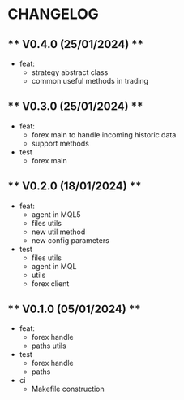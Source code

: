 # CHANGELOG

## ** V0.4.0  (25/01/2024) **
- feat:
  - strategy abstract class
  - common useful methods in trading

## ** V0.3.0  (25/01/2024) **
- feat:
  - forex main to handle incoming historic data
  - support methods
- test
  - forex main

## ** V0.2.0  (18/01/2024) **
- feat:
  - agent in MQL5
  - files utils
  - new util method
  - new config parameters
- test
  - files utils
  - agent in MQL
  - utils
  - forex client

## ** V0.1.0  (05/01/2024) **
- feat:
  - forex handle
  - paths utils
- test
  - forex handle
  - paths
- ci
  - Makefile construction
